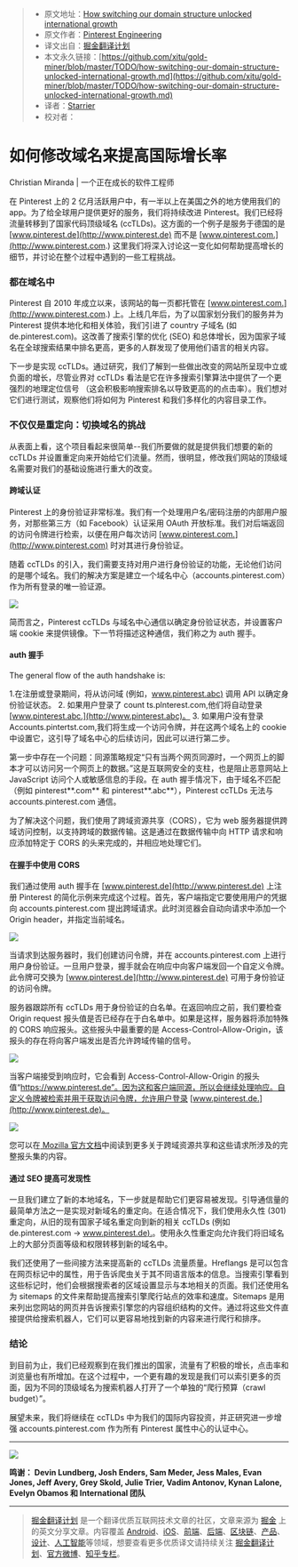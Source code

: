 > * 原文地址：[How switching our domain structure unlocked international growth](https://medium.com/@Pinterest_Engineering/how-switching-our-domain-structure-unlocked-international-growth-e00c8184d5dd)
> * 原文作者：[Pinterest Engineering](https://medium.com/@Pinterest_Engineering?source=post_header_lockup)
> * 译文出自：[掘金翻译计划](https://github.com/xitu/gold-miner)
> * 本文永久链接：[https://github.com/xitu/gold-miner/blob/master/TODO/how-switching-our-domain-structure-unlocked-international-growth.md](https://github.com/xitu/gold-miner/blob/master/TODO/how-switching-our-domain-structure-unlocked-international-growth.md)
> * 译者：[Starrier](https://github.com/Starriers)
> * 校对者：

# 如何修改域名来提高国际增长率

Christian Miranda | 一个正在成长的软件工程师

在 Pinterest 上的 2 亿月活跃用户中，有一半以上在美国之外的地方使用我们的 app。为了给全球用户提供更好的服务，我们将持续改进 Pinterest。我们已经将流量转移到了国家代码顶级域名 (ccTLDs)。这方面的一个例子是服务于德国的是 [www.pinterest.de](http://www.pinterest.de) 而不是 [www.pinterest.com.](http://www.pinterest.com.) 这里我们将深入讨论这一变化如何帮助提高增长的细节，并讨论在整个过程中遇到的一些工程挑战。

### 都在域名中

Pinterest 自 2010 年成立以来，该网站的每一页都托管在 [www.pinterest.com.](http://www.pinterest.com.) 上。上线几年后，为了以国家划分我们的服务并为 Pinterest 提供本地化和相关体验，我们引进了 country 子域名 (如 de.pinterest.com)。这改善了搜索引擎的优化 (SEO) 和总体增长，因为国家子域名在全球搜索结果中排名更高，更多的人群发现了使用他们语言的相关内容。

下一步是实现 ccTLDs。通过研究，我们了解到一些做出改变的网站所呈现中立或负面的增长，尽管业界对 ccTLDs 看法是它在许多搜索引擎算法中提供了一个更强烈的地理定位信号 （这会积极影响搜索排名以导致更高的的点击率）。我们想对它们进行测试，观察他们将如何为 Pinterest 和我们多样化的内容目录工作。

### 不仅仅是重定向：切换域名的挑战

从表面上看，这个项目看起来很简单--我们所要做的就是提供我们想要的新的 ccTLDs 并设置重定向来开始给它们流量。然而，很明显，修改我们网站的顶级域名需要对我们的基础设施进行重大的改变。

#### 跨域认证

Pinterest 上的身份验证非常标准。我们有一个处理用户名/密码注册的内部用户服务，对那些第三方（如 Facebook）认证采用 OAuth 开放标准。我们对后端返回的访问令牌进行检索，以便在用户每次访问 [www.pinterest.com.](http://www.pinterest.com) 时对其进行身份验证。

随着 ccTLDs 的引入，我们需要支持对用户进行身份验证的功能，无论他们访问的是哪个域名。我们的解决方案是建立一个域名中心（accounts.pinterest.com）作为所有登录的唯一验证源。

![](https://cdn-images-1.medium.com/max/800/0*xGzaLMrxl2YDvYf7.)

简而言之，Pinterest ccTLDs 与域名中心通信以确定身份验证状态，并设置客户端 cookie 来提供镜像。下一节将描述这种通信，我们称之为 auth 握手。

#### auth 握手

The general flow of the auth handshake is:

1.在注册或登录期间，将从访问域  (例如，[www.pinterest.abc)](http://www.pinterest.abc%29) 调用 API 以确定身份验证状态。
2. 如果用户登录了 count ts.plnterest.com,他们将自动登录 [www.pinterest.abc.](http://www.pinterest.abc)。
3. 如果用户没有登录 Accounts.pintertst.com,我们将生成一个访问令牌，并在这两个域名上的 cookie 中设置它，这引导了域名中心的后续访问，因此可以进行第二步。 

第一步中存在一个问题：同源策略规定“只有当两个网页同源时，一个网页上的脚本才可以访问另一个网页上的数据。”这是互联网安全的支柱，也是阻止恶意网站上 JavaScript 访问个人或敏感信息的手段。在 auth 握手情况下，由于域名不匹配（例如 pinterest**.com** 和 pinterest**.abc**），Pinterest ccTLDs 无法与 accounts.pinterest.com 通信。

为了解决这个问题，我们使用了跨域资源共享（CORS），它为 web 服务器提供跨域访问控制，以支持跨域的数据传输。这是通过在数据传输中向 HTTP 请求和响应添加特定于 CORS 的头来完成的，并相应地处理它们。

#### 在握手中使用 CORS

我们通过使用 auth 握手在 [www.pinterest.de](http://www.pinterest.de) 上注册 Pinterest 的简化示例来完成这个过程。首先，客户端指定它要使用用户的凭据向 accounts.pinterest.com 提出跨域请求。此时浏览器会自动向请求中添加一个 Origin header，并指定当前域名。

![](https://cdn-images-1.medium.com/max/800/0*-pGIuaxTVuwL0Ckm.)

当请求到达服务器时，我们创建访问令牌，并在 accounts.pinterest.com 上进行用户身份验证。一旦用户登录，握手就会在响应中向客户端发回一个自定义令牌。此令牌可交换为 [www.pinterest.de](http://www.pinterest.de) 可用于身份验证的访问令牌。

服务器跟踪所有 ccTLDs 用于身份验证的白名单。在返回响应之前，我们要检查 Origin request 报头值是否已经存在于白名单中。如果是这样，服务器将添加特殊的 CORS 响应报头。这些报头中最重要的是 Access-Control-Allow-Origin，该报头的存在将向客户端发出是否允许跨域传输的信号。

![](https://cdn-images-1.medium.com/max/800/0*3AzyMrdmfwNNLXux.)

当客户端接受到响应时，它会看到 Access-Control-Allow-Origin 的报头值“https://www.pinterest.de”。因为这和客户端同源，所以会继续处理响应。自定义令牌被检索并用于获取访问令牌，允许用户登录 [www.pinterest.de.](http://www.pinterest.de)。

![](https://cdn-images-1.medium.com/max/800/0*p3ob8BR1Q6b4vY72.)

您可以在[ Mozilla 官方文档](https://developer.mozilla.org/en-US/docs/Web/HTTP/CORS)中阅读到更多关于跨域资源共享和这些请求所涉及的完整报头集的内容。

#### 通过 SEO 提高可发现性

一旦我们建立了新的本地域名，下一步就是帮助它们更容易被发现。引导通信量的最简单方法之一是实现对新域名的重定向。在适合情况下，我们使用永久性 (301) 重定向，从旧的现有国家子域名重定向到新的相关 ccTLDs (例如 de.pinterest.com → [www.pinterest.de).](http://www.pinterest.de%29)。使用永久性重定向允许我们将旧域名上的大部分页面等级和权限转移到新的域名中。

我们还使用了一些间接方法来提高新的 ccTLDs 流量质量。Hreflangs 是可以包含在网页标记中的属性，用于告诉爬虫关于其不同语言版本的信息。当搜索引擎看到这些标记时，他们会根据搜索者的区域设置显示与本地相关的页面。我们还使用名为 sitemaps 的文件来帮助提高搜索引擎爬行站点的效率和速度。Sitemaps 是用来列出您网站的网页并告诉搜索引擎您的内容组织结构的文件。通过将这些文件直接提供给搜索机器人，它们可以更容易地找到新的内容来进行爬行和排序。

### 结论

到目前为止，我们已经观察到在我们推出的国家，流量有了积极的增长，点击率和浏览量也有所增加。在这个过程中，一个更有趣的发现是我们可以索引更多的页面，因为不同的顶级域名为搜索机器人打开了一个单独的“爬行预算（crawl budget）”。

展望未来，我们将继续在 ccTLDs 中为我们的国际内容投资，并正研究进一步增强 accounts.pinterest.com 作为所有 Pinterest 属性中心的认证中心。

* * *

![](https://cdn-images-1.medium.com/max/800/1*VS-SIyipZqIIfQYxAvva3A.png)

**鸣谢： Devin Lundberg, Josh Enders, Sam Meder, Jess Males, Evan Jones, Jeff Avery, Grey Skold, Julie Trier, Vadim Antonov, Kynan Lalone, Evelyn Obamos 和 International 团队**


---

> [掘金翻译计划](https://github.com/xitu/gold-miner) 是一个翻译优质互联网技术文章的社区，文章来源为 [掘金](https://juejin.im) 上的英文分享文章。内容覆盖 [Android](https://github.com/xitu/gold-miner#android)、[iOS](https://github.com/xitu/gold-miner#ios)、[前端](https://github.com/xitu/gold-miner#前端)、[后端](https://github.com/xitu/gold-miner#后端)、[区块链](https://github.com/xitu/gold-miner#区块链)、[产品](https://github.com/xitu/gold-miner#产品)、[设计](https://github.com/xitu/gold-miner#设计)、[人工智能](https://github.com/xitu/gold-miner#人工智能)等领域，想要查看更多优质译文请持续关注 [掘金翻译计划](https://github.com/xitu/gold-miner)、[官方微博](http://weibo.com/juejinfanyi)、[知乎专栏](https://zhuanlan.zhihu.com/juejinfanyi)。